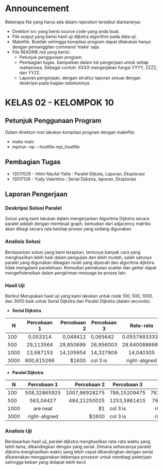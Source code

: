 # Announcement

Beberapa file yang harus ada dalam repositori tersebut diantaranya:
* Direktori src yang berisi source code yang anda buat.
* File output yang berisi hasil uji dijkstra algorithm pada data uji.
* Makefile. Buatlah sehingga kompilasi program dapat dilakukan hanya dengan pemanggilan command ’make’ saja.
* File README.md yang berisi:
    * Petunjuk penggunaan program.
    * Pembagian tugas. Sampaikan dalam list pengerjaan untuk setiap mahasiswa. Sebagai contoh: XXXX mengerjakan fungsi YYYY, ZZZZ, dan YYZZ.
    * Laporan pengerjaan, dengan struktur laporan sesuai dengan deskripsi pada bagian sebelumnya.

# KELAS 02 - KELOMPOK 10

## Petunjuk Penggunaan Program
Dalam direktori root lakukan kompilasi program dengan makefile:

* make main
* mpirun -np <jumlah processor> --hostfile mpi_hostfile <nama executable file> <node graph> <output file>

## Pembagian Tugas
* 13517035 - Hilmi Naufal Yafie : Paralel DIjksta, Laporan, Eksplorasi
* 13517128 - Yudy Valentino : Serial Dijkstra, laporan, Eksplorasi

## Laporan Pengerjaan
### Deskripsi Solusi Paralel

Solusi yang kami lakukan dalam mengerjarkan Algoritma Dijkstra secara paralel adalah dengan membuat graph, kemudian dari adjacency matriks akan dibagi secara rata
kestiap proses yang sedang digunakan 




### Analisis Solusi
Berdasarkan solusi yang kami terapkan, tentunya banyak cara yang menghasilkan lebih baik dalam pengujian dan lebih mudah, 
salah satunya paralel yang digunakan dibagian node yang dipecah dan algoritma dijkstra tidak mengalami paralelisasi.
Kemudian pemakaian scatter dan getter dapat mengefisiensikan dalam pengiriman message ke proses lain.


### Hasil Uji
Berikut Merupakan hasil uji yang kami lakukan untuk node 100, 500, 1000, dan 3000 baik untuk Serial Dijkstra dan Paralel Dijkstra (dalam seconds):

* **Serial Dijkstra**

| N             | Percobaan 1   | Percobaan 2 | Percobaan 3 | Rata-rata           |
| ------------- |:-------------:| -----:| ------------- |:-------------:|
| 100      | 0,053314 | 0,048412 | 0,065642      | 0.05578933333 |
| 500      | 29,113564      |   29,850699 | 26,956003      | 28.6400886667 |
| 1000 | 13,687153      |    14,105954 | 14,327809      | 14,040305 |
| 3000      | 800,615266 | $1600 | col 3 is      | right-aligned |


* **Paralel Dijkstra**

| N             | Percobaan 1   | Percobaan 2 | Percobaan 3 | Rata-rata           |
| ------------- |:-------------:| -----:| ------------- |:-------------:|
| 100      | 508,32865925 | 1007,96928275 | 786,15209475      | 767.483345583 |
| 500      | 563,04427      |   484,21250025 | 1253,5861415      | 766.94763725 |
| 1000 | are neat      |    $1 | col 3 is      | right-aligned |
| 3000      | right-aligned | $1600 | col 3 is      | right-aligned |



### Analisis Uji
Berdasarkan hasil uji, paralel dijkstra menghasilkan rata-rata waktu yang lebih lama, dibandingkan dengan yang serial.
Dimana seharusnya paralel dijkstra menghasilkan waktu yang lebih cepat dibandingkan dengan serial dikarenakan menggunakan beberapa prosesor untuk membagi pekerjaan sehingga beban yang didapat lebih kecil
